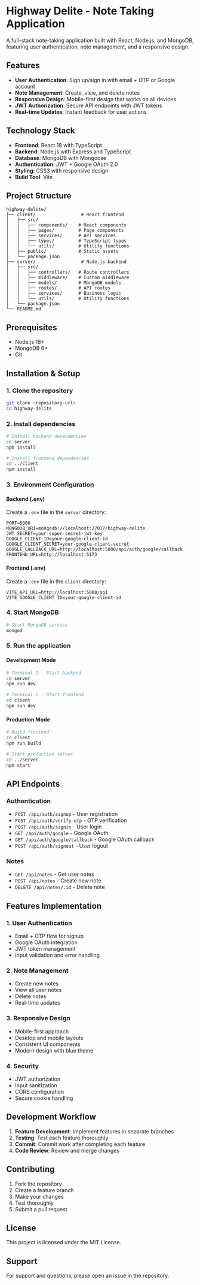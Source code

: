 # Highway Delite - Note Taking Application

A full-stack note-taking application built with React, Node.js, and MongoDB, featuring user authentication, note management, and a responsive design.

## Features

- **User Authentication**: Sign up/sign in with email + OTP or Google account
- **Note Management**: Create, view, and delete notes
- **Responsive Design**: Mobile-first design that works on all devices
- **JWT Authorization**: Secure API endpoints with JWT tokens
- **Real-time Updates**: Instant feedback for user actions

## Technology Stack

- **Frontend**: React 18 with TypeScript
- **Backend**: Node.js with Express and TypeScript
- **Database**: MongoDB with Mongoose
- **Authentication**: JWT + Google OAuth 2.0
- **Styling**: CSS3 with responsive design
- **Build Tool**: Vite

## Project Structure

```
highway-delite/
├── client/                 # React frontend
│   ├── src/
│   │   ├── components/    # React components
│   │   ├── pages/         # Page components
│   │   ├── services/      # API services
│   │   ├── types/         # TypeScript types
│   │   └── utils/         # Utility functions
│   ├── public/            # Static assets
│   └── package.json
├── server/                 # Node.js backend
│   ├── src/
│   │   ├── controllers/   # Route controllers
│   │   ├── middleware/    # Custom middleware
│   │   ├── models/        # MongoDB models
│   │   ├── routes/        # API routes
│   │   ├── services/      # Business logic
│   │   └── utils/         # Utility functions
│   └── package.json
└── README.md
```

## Prerequisites

- Node.js 18+ 
- MongoDB 6+
- Git

## Installation & Setup

### 1. Clone the repository
```bash
git clone <repository-url>
cd highway-delite
```

### 2. Install dependencies
```bash
# Install backend dependencies
cd server
npm install

# Install frontend dependencies
cd ../client
npm install
```

### 3. Environment Configuration

#### Backend (.env)
Create a `.env` file in the `server` directory:
```env
PORT=5000
MONGODB_URI=mongodb://localhost:27017/highway-delite
JWT_SECRET=your-super-secret-jwt-key
GOOGLE_CLIENT_ID=your-google-client-id
GOOGLE_CLIENT_SECRET=your-google-client-secret
GOOGLE_CALLBACK_URL=http://localhost:5000/api/auth/google/callback
FRONTEND_URL=http://localhost:5173
```

#### Frontend (.env)
Create a `.env` file in the `client` directory:
```env
VITE_API_URL=http://localhost:5000/api
VITE_GOOGLE_CLIENT_ID=your-google-client-id
```

### 4. Start MongoDB
```bash
# Start MongoDB service
mongod
```

### 5. Run the application

#### Development Mode
```bash
# Terminal 1 - Start backend
cd server
npm run dev

# Terminal 2 - Start frontend
cd client
npm run dev
```

#### Production Mode
```bash
# Build frontend
cd client
npm run build

# Start production server
cd ../server
npm start
```

## API Endpoints

### Authentication
- `POST /api/auth/signup` - User registration
- `POST /api/auth/verify-otp` - OTP verification
- `POST /api/auth/signin` - User login
- `GET /api/auth/google` - Google OAuth
- `GET /api/auth/google/callback` - Google OAuth callback
- `POST /api/auth/signout` - User logout

### Notes
- `GET /api/notes` - Get user notes
- `POST /api/notes` - Create new note
- `DELETE /api/notes/:id` - Delete note

## Features Implementation

### 1. User Authentication
- Email + OTP flow for signup
- Google OAuth integration
- JWT token management
- Input validation and error handling

### 2. Note Management
- Create new notes
- View all user notes
- Delete notes
- Real-time updates

### 3. Responsive Design
- Mobile-first approach
- Desktop and mobile layouts
- Consistent UI components
- Modern design with blue theme

### 4. Security
- JWT authorization
- Input sanitization
- CORS configuration
- Secure cookie handling

## Development Workflow

1. **Feature Development**: Implement features in separate branches
2. **Testing**: Test each feature thoroughly
3. **Commit**: Commit work after completing each feature
4. **Code Review**: Review and merge changes

## Contributing

1. Fork the repository
2. Create a feature branch
3. Make your changes
4. Test thoroughly
5. Submit a pull request

## License

This project is licensed under the MIT License.

## Support

For support and questions, please open an issue in the repository.

